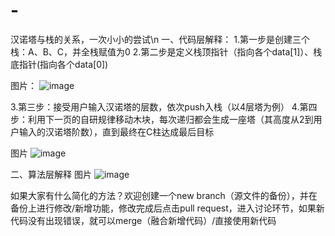 # -
汉诺塔与栈的关系，一次小小的尝试\n
一、代码层解释：
  1.第一步是创建三个栈：A、B、C，并全栈赋值为0
  2.第二步是定义栈顶指针（指向各个data[1]）、栈底指针(指向各个data[0])

图片：
![image](https://user-images.githubusercontent.com/83108067/115949499-2b514580-a508-11eb-8560-66b8f4a2c64f.png)

  3.第三步：接受用户输入汉诺塔的层数，依次push入栈（以4层塔为例）
  4.第四步：利用下一页的自研规律移动木块，每次递归都会生成一座塔（其高度从2到用户输入的汉诺塔阶数），直到最终在C柱达成最后目标
  
图片
![image](https://user-images.githubusercontent.com/83108067/115949529-5fc50180-a508-11eb-9b89-02fe589f2c45.png)

二、算法层解释
图片
  ![image](https://user-images.githubusercontent.com/83108067/115949562-8edb7300-a508-11eb-918c-aafeec438505.png)
  
 如果大家有什么简化的方法？欢迎创建一个new branch（源文件的备份），并在备份上进行修改/新增功能，修改完成后点击pull request，进入讨论环节，如果新代码没有出现错误，就可以merge（融合新增代码）/直接使用新代码
